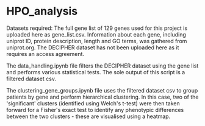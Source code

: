 # HPO_analysis
Datasets required: The full gene list of 129 genes used for this project is uploaded here as gene_list.csv. Information about each gene, including uniprot ID, protein description, length and GO terms, was gathered from uniprot.org. The DECIPHER dataset has not been uploaded here as it requires an access agreement.

The data_handling.ipynb file filters the DECIPHER dataset using the gene list and performs various statistical tests. The sole output of this script is a filtered dataset csv.

The clustering_gene_groups.ipynb file uses the filtered dataset csv to group patients by gene and perform hierarchical clustering. In this case, two of the 'significant' clusters (identified using Welch's t-test) were then taken forward for a Fisher's exact test to identify any phenotypic differences between the two clusters - these are visualised using a heatmap.

